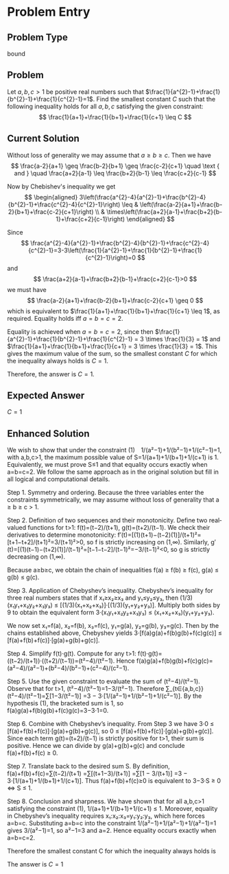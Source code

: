 # Problem Entry

## Problem Type
bound

## Problem
Let $a, b, c > 1$ be positive real numbers such that $\frac{1}{a^{2}-1}+\frac{1}{b^{2}-1}+\frac{1}{c^{2}-1}=1$. Find the smallest constant $C$ such that the following inequality holds for all $a, b, c$ satisfying the given constraint:
$$
\frac{1}{a+1}+\frac{1}{b+1}+\frac{1}{c+1} \leq C
$$

## Current Solution
Without loss of generality we may assume that $a \geq b \geq c$. Then we have
$$
\frac{a-2}{a+1} \geq \frac{b-2}{b+1} \geq \frac{c-2}{c+1} \quad \text { and } \quad \frac{a+2}{a-1} \leq \frac{b+2}{b-1} \leq \frac{c+2}{c-1}
$$

Now by Chebishev's inequality we get
$$
\begin{aligned}
3\left(\frac{a^{2}-4}{a^{2}-1}+\frac{b^{2}-4}{b^{2}-1}+\frac{c^{2}-4}{c^{2}-1}\right) \leq & \left(\frac{a-2}{a+1}+\frac{b-2}{b+1}+\frac{c-2}{c+1}\right) \\
& \times\left(\frac{a+2}{a-1}+\frac{b+2}{b-1}+\frac{c+2}{c-1}\right)
\end{aligned}
$$

Since
$$
\frac{a^{2}-4}{a^{2}-1}+\frac{b^{2}-4}{b^{2}-1}+\frac{c^{2}-4}{c^{2}-1}=3-3\left(\frac{1}{a^{2}-1}+\frac{1}{b^{2}-1}+\frac{1}{c^{2}-1}\right)=0
$$
and
$$
\frac{a+2}{a-1}+\frac{b+2}{b-1}+\frac{c+2}{c-1}>0
$$
we must have
$$
\frac{a-2}{a+1}+\frac{b-2}{b+1}+\frac{c-2}{c+1} \geq 0
$$
which is equivalent to $\frac{1}{a+1}+\frac{1}{b+1}+\frac{1}{c+1} \leq 1$, as required.
Equality holds iff $a=b=c=2$.

Equality is achieved when $a = b = c = 2$, since then $\frac{1}{a^{2}-1}+\frac{1}{b^{2}-1}+\frac{1}{c^{2}-1} = 3 \times \frac{1}{3} = 1$ and $\frac{1}{a+1}+\frac{1}{b+1}+\frac{1}{c+1} = 3 \times \frac{1}{3} = 1$. This gives the maximum value of the sum, so the smallest constant $C$ for which the inequality always holds is $C = 1$.

Therefore, the answer is $C = 1$. 

## Expected Answer
$C = 1$

## Enhanced Solution
We wish to show that under the constraint
  (1) 1\/(a²−1)+1\/(b²−1)+1\/(c²−1)=1,
with a,b,c>1, the maximum possible value of
  S=1\/(a+1)+1\/(b+1)+1\/(c+1)
is 1.  Equivalently, we must prove S≤1 and that equality occurs exactly when a=b=c=2.  We follow the same approach as in the original solution but fill in all logical and computational details.

Step 1.  Symmetry and ordering.
Because the three variables enter the constraints symmetrically, we may assume without loss of generality that
  a ≥ b ≥ c > 1.

Step 2.  Definition of two sequences and their monotonicity.
Define two real‐valued functions for t>1:
  f(t)=(t−2)/(t+1),
  g(t)=(t+2)/(t−1).
We check their derivatives to determine monotonicity:
  f′(t)=[(1)(t+1)−(t−2)(1)]/(t+1)²=[t+1−t+2]/(t+1)²=3/(t+1)²>0,
so f is strictly increasing on (1,∞).  Similarly,
  g′(t)=[(1)(t−1)−(t+2)(1)]/(t−1)²=[t−1−t−2]/(t−1)²=−3/(t−1)²<0,
so g is strictly decreasing on (1,∞).

Because a≥b≥c, we obtain the chain of inequalities
  f(a) ≥ f(b) ≥ f(c),
  g(a) ≤ g(b) ≤ g(c).

Step 3.  Application of Chebyshev’s inequality.
Chebyshev’s inequality for three real numbers states that if x₁≥x₂≥x₃ and y₁≤y₂≤y₃, then
  (1/3)(x₁y₁+x₂y₂+x₃y₃) ≤ [(1/3)(x₁+x₂+x₃)]·[(1/3)(y₁+y₂+y₃)].
Multiply both sides by 9 to obtain the equivalent form
  3·(x₁y₁+x₂y₂+x₃y₃) ≤ (x₁+x₂+x₃)(y₁+y₂+y₃).

We now set
  x₁=f(a),  x₂=f(b),  x₃=f(c),
  y₁=g(a),  y₂=g(b),  y₃=g(c).
Then by the chains established above, Chebyshev yields
  3·[f(a)g(a)+f(b)g(b)+f(c)g(c)] ≤ [f(a)+f(b)+f(c)]·[g(a)+g(b)+g(c)].

Step 4.  Simplify f(t)·g(t).
Compute for any t>1:
  f(t)·g(t)=((t−2)/(t+1))·((t+2)/(t−1))=(t²−4)/(t²−1).
Hence
  f(a)g(a)+f(b)g(b)+f(c)g(c)= (a²−4)/(a²−1)+(b²−4)/(b²−1)+(c²−4)/(c²−1).

Step 5.  Use the given constraint to evaluate the sum of (t²−4)/(t²−1).
Observe that for t>1,
  (t²−4)/(t²−1)=1−3/(t²−1).
Therefore
  ∑_{t∈{a,b,c}}(t²−4)/(t²−1)=∑[1−3/(t²−1)]
   =3 − 3·[1/(a²−1)+1/(b²−1)+1/(c²−1)].
By the hypothesis (1), the bracketed sum is 1, so
  f(a)g(a)+f(b)g(b)+f(c)g(c)=3−3·1=0.

Step 6.  Combine with Chebyshev’s inequality.
From Step 3 we have
  3·0 ≤ [f(a)+f(b)+f(c)]·[g(a)+g(b)+g(c)],
so
  0 ≤ [f(a)+f(b)+f(c)]·[g(a)+g(b)+g(c)].
Since each term g(t)=(t+2)/(t−1) is strictly positive for t>1, their sum is positive.  Hence we can divide by g(a)+g(b)+g(c) and conclude
  f(a)+f(b)+f(c) ≥ 0.

Step 7.  Translate back to the desired sum S.
By definition,
  f(a)+f(b)+f(c)=∑(t−2)/(t+1)
   =∑[(t+1−3)/(t+1)]
   =∑[1 − 3/(t+1)]
   =3 − 3·[1/(a+1)+1/(b+1)+1/(c+1)].
Thus f(a)+f(b)+f(c)≥0 is equivalent to
  3−3·S ≥ 0  ⇔  S ≤ 1.

Step 8.  Conclusion and sharpness.
We have shown that for all a,b,c>1 satisfying the constraint (1),
  1/(a+1)+1/(b+1)+1/(c+1) ≤ 1.
Moreover, equality in Chebyshev’s inequality requires x₁:x₂:x₃=y₁:y₂:y₃, which here forces a=b=c.  Substituting a=b=c into the constraint 1/(a²−1)+1/(a²−1)+1/(a²−1)=1 gives 3/(a²−1)=1, so a²−1=3 and a=2.  Hence equality occurs exactly when a=b=c=2.

Therefore the smallest constant C for which the inequality always holds is

The answer is $C=1$
